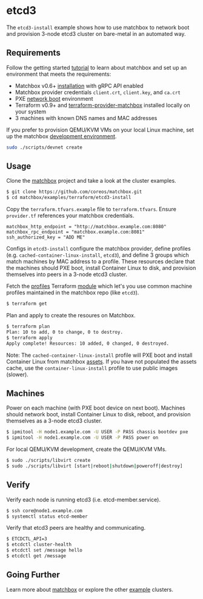 # etcd3

The `etcd3-install` example shows how to use matchbox to network boot and provision 3-node etcd3 cluster on bare-metal in an automated way.

## Requirements

Follow the getting started [tutorial](../../../Documentation/getting-started.md) to learn about matchbox and set up an environment that meets the requirements:

* Matchbox v0.6+ [installation](../../../Documentation/deployment.md) with gRPC API enabled
* Matchbox provider credentials `client.crt`, `client.key`, and `ca.crt`
* PXE [network boot](../../../Documentation/network-setup.md) environment
* Terraform v0.9+ and [terraform-provider-matchbox](https://github.com/coreos/terraform-provider-matchbox) installed locally on your system
* 3 machines with known DNS names and MAC addresses

If you prefer to provision QEMU/KVM VMs on your local Linux machine, set up the matchbox [development environment](../../../Documentation/getting-started-rkt.md).

```sh
sudo ./scripts/devnet create
```

## Usage

Clone the [matchbox](https://github.com/coreos/matchbox) project and take a look at the cluster examples.

```sh
$ git clone https://github.com/coreos/matchbox.git
$ cd matchbox/examples/terraform/etcd3-install
```

Copy the `terraform.tfvars.example` file to `terraform.tfvars`. Ensure `provider.tf` references your matchbox credentials.

```hcl
matchbox_http_endpoint = "http://matchbox.example.com:8080"
matchbox_rpc_endpoint = "matchbox.example.com:8081"
ssh_authorized_key = "ADD ME"
```

Configs in `etcd3-install` configure the matchbox provider, define profiles (e.g. `cached-container-linux-install`, `etcd3`), and define 3 groups which match machines by MAC address to a profile. These resources declare that the machines should PXE boot, install Container Linux to disk, and provision themselves into peers in a 3-node etcd3 cluster.

Fetch the [profiles](../README.md#modules) Terraform [module](https://www.terraform.io/docs/modules/index.html) which let's you use common machine profiles maintained in the matchbox repo (like `etcd3`).

```sh
$ terraform get
```

Plan and apply to create the resoures on Matchbox.

```sh
$ terraform plan
Plan: 10 to add, 0 to change, 0 to destroy.
$ terraform apply
Apply complete! Resources: 10 added, 0 changed, 0 destroyed.
```

Note: The `cached-container-linux-install` profile will PXE boot and install Container Linux from matchbox [assets](https://github.com/coreos/matchbox/blob/master/Documentation/api.md#assets). If you have not populated the assets cache, use the `container-linux-install` profile to use public images (slower).

## Machines

Power on each machine (with PXE boot device on next boot). Machines should network boot, install Container Linux to disk, reboot, and provision themselves as a 3-node etcd3 cluster. 

```sh
$ ipmitool -H node1.example.com -U USER -P PASS chassis bootdev pxe
$ ipmitool -H node1.example.com -U USER -P PASS power on
```

For local QEMU/KVM development, create the QEMU/KVM VMs.

```sh
$ sudo ./scripts/libvirt create
$ sudo ./scripts/libvirt [start|reboot|shutdown|poweroff|destroy]
```

## Verify

Verify each node is running etcd3 (i.e. etcd-member.service).

```sh
$ ssh core@node1.example.com
$ systemctl status etcd-member
```

Verify that etcd3 peers are healthy and communicating.

```sh
$ ETCDCTL_API=3
$ etcdctl cluster-health
$ etcdctl set /message hello
$ etcdctl get /message
```

## Going Further

Learn more about [matchbox](../../../Documentation/matchbox.md) or explore the other [example](../) clusters.
